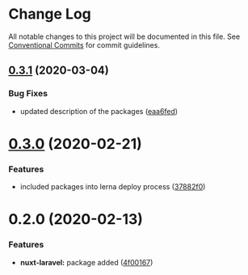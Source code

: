 # Change Log

All notable changes to this project will be documented in this file.
See [Conventional Commits](https://conventionalcommits.org) for commit guidelines.

## [0.3.1](https://github.com/awes-io/client/compare/@awes-io/nuxt-laravel@0.3.0...@awes-io/nuxt-laravel@0.3.1) (2020-03-04)


### Bug Fixes

* updated description of the packages ([eaa6fed](https://github.com/awes-io/client/commit/eaa6fedd3420fee6b43a9541a9c269cc39f8343e))





# [0.3.0](https://github.com/awes-io/client/compare/@awes-io/nuxt-laravel@0.2.0...@awes-io/nuxt-laravel@0.3.0) (2020-02-21)


### Features

* included packages into lerna deploy process ([37882f0](https://github.com/awes-io/client/commit/37882f0b5a9146595c05747eb7c827b66d13b3c1))





# 0.2.0 (2020-02-13)


### Features

* **nuxt-laravel:** package added ([4f00167](https://github.com/awes-io/client/commit/4f001673725c818e79ba8eca6babf7693922b04c))
